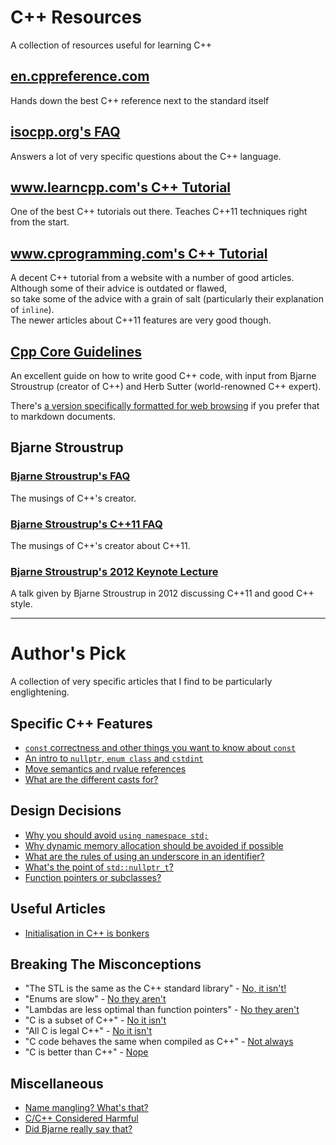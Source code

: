 # C++ Resources
A collection of resources useful for learning C++

## [en.cppreference.com](http://en.cppreference.com/w/cpp)

Hands down the best C++ reference next to the standard itself

## [isocpp.org's FAQ](https://isocpp.org/faq)

Answers a lot of very specific questions about the C++ language.

## [www.learncpp.com's C++ Tutorial](http://www.learncpp.com/)

One of the best C++ tutorials out there.
Teaches C++11 techniques right from the start.

## [www.cprogramming.com's C++ Tutorial](https://www.cprogramming.com/tutorial/c++-tutorial.html)

A decent C++ tutorial from a website with a number of good articles.  
Although some of their advice is outdated or flawed,  
so take some of the advice with a grain of salt (particularly their explanation of `inline`).  
The newer articles about C++11 features are very good though.  

## [Cpp Core Guidelines](https://github.com/isocpp/CppCoreGuidelines/blob/master/README.md)

An excellent guide on how to write good C++ code, with input from Bjarne Stroustrup (creator of C++) and Herb Sutter (world-renowned C++ expert).

There's [a version specifically formatted for web browsing](http://isocpp.github.io/CppCoreGuidelines/CppCoreGuidelines) if you prefer that to markdown documents.

## Bjarne Stroustrup

### [Bjarne Stroustrup's FAQ](http://www.stroustrup.com/bs_faq.html)

The musings of C++'s creator.

### [Bjarne Stroustrup's C++11 FAQ](http://www.stroustrup.com/C++11FAQ.html)

The musings of C++'s creator about C++11.

### [Bjarne Stroustrup's 2012 Keynote Lecture](https://www.youtube.com/watch?v=0iWb_qi2-uI)

A talk given by Bjarne Stroustrup in 2012 discussing C++11 and good C++ style.

---

# Author's Pick

A collection of very specific articles that I find to be particularly englightening.

## Specific C++ Features

* [`const` correctness and other things you want to know about `const`](https://isocpp.org/wiki/faq/const-correctness)
* [An intro to `nullptr`, `enum class` and `cstdint`](https://www.cprogramming.com/c++11/c++11-nullptr-strongly-typed-enum-class.html)
* [Move semantics and rvalue references](https://www.cprogramming.com/c++11/rvalue-references-and-move-semantics-in-c++11.html)
* [What are the different casts for?](https://stackoverflow.com/questions/332030/when-should-static-cast-dynamic-cast-const-cast-and-reinterpret-cast-be-used)

## Design Decisions

* [Why you should avoid `using namespace std;`](https://stackoverflow.com/questions/1452721/why-is-using-namespace-std-considered-bad-practice)
* [Why dynamic memory allocation should be avoided if possible](https://stackoverflow.com/questions/3770457/what-is-memory-fragmentation)
* [What are the rules of using an underscore in an identifier?](https://stackoverflow.com/questions/228783/what-are-the-rules-about-using-an-underscore-in-a-c-identifier)
* [What's the point of `std::nullptr_t`?](https://stackoverflow.com/questions/12066721/what-are-the-uses-of-the-type-stdnullptr-t)
* [Function pointers or subclasses?](https://stackoverflow.com/questions/15067350/c-function-pointers-vs-subclasses)

## Useful Articles

* [Initialisation in C++ is bonkers](https://blog.tartanllama.xyz/initialization-is-bonkers/)

## Breaking The Misconceptions

* "The STL is the same as the C++ standard library" - [No, it isn't!](https://stackoverflow.com/questions/5205491/whats-the-difference-between-stl-and-c-standard-library)
* "Enums are slow" - [No they aren't](https://stackoverflow.com/questions/4851810/are-c-enums-slower-to-use-than-integers)
* "Lambdas are less optimal than function pointers" - [No they aren't](https://stackoverflow.com/questions/13722426/why-can-lambdas-be-better-optimized-by-the-compiler-than-plain-functions)
* "C is a subset of C++" - [No it isn't](https://stackoverflow.com/questions/1201593/where-is-c-not-a-subset-of-c)
* "All C is legal C++" - [No it isn't](https://en.wikipedia.org/wiki/Compatibility_of_C_and_C%2B%2B#Constructs_valid_in_C_but_not_in_C++)
* "C code behaves the same when compiled as C++" - [Not always](https://en.wikipedia.org/wiki/Compatibility_of_C_and_C%2B%2B#Constructs_that_behave_differently_in_C_and_C++)
* "C is better than C++" - [Nope](http://warp.povusers.org/grrr/cplusplus_vs_c.html)

## Miscellaneous

* [Name mangling? What's that?](https://en.wikipedia.org/wiki/Name_mangling)
* [C/C++ Considered Harmful](http://www.stroustrup.com/bs_faq.html#C-slash)
* [Did Bjarne really say that?](http://www.stroustrup.com/bs_faq.html#really-say-that)
